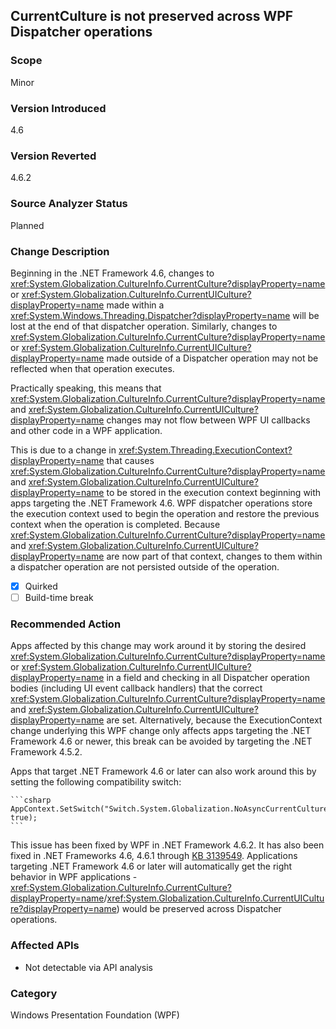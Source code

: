 ## CurrentCulture is not preserved across WPF Dispatcher operations

### Scope
Minor

### Version Introduced
4.6

### Version Reverted
4.6.2

### Source Analyzer Status
Planned

### Change Description

Beginning in the .NET Framework 4.6, changes to
<xref:System.Globalization.CultureInfo.CurrentCulture?displayProperty=name> or
<xref:System.Globalization.CultureInfo.CurrentUICulture?displayProperty=name>
made within a <xref:System.Windows.Threading.Dispatcher?displayProperty=name>
will be lost at the end of that dispatcher operation. Similarly, changes to
<xref:System.Globalization.CultureInfo.CurrentCulture?displayProperty=name> or
<xref:System.Globalization.CultureInfo.CurrentUICulture?displayProperty=name>
made outside of a Dispatcher operation may not be reflected when that operation
executes.

Practically speaking, this means that
<xref:System.Globalization.CultureInfo.CurrentCulture?displayProperty=name> and
<xref:System.Globalization.CultureInfo.CurrentUICulture?displayProperty=name>
changes may not flow between WPF UI callbacks and other code in a WPF
application.

This is due to a change in
<xref:System.Threading.ExecutionContext?displayProperty=name> that causes
<xref:System.Globalization.CultureInfo.CurrentCulture?displayProperty=name> and
<xref:System.Globalization.CultureInfo.CurrentUICulture?displayProperty=name> to
be stored in the execution context beginning with apps targeting the .NET
Framework 4.6. WPF dispatcher operations store the execution context used to
begin the operation and restore the previous context when the operation is
completed. Because
<xref:System.Globalization.CultureInfo.CurrentCulture?displayProperty=name> and
<xref:System.Globalization.CultureInfo.CurrentUICulture?displayProperty=name>
are now part of that context, changes to them within a dispatcher operation are
not persisted outside of the operation.

- [x] Quirked
- [ ] Build-time break

### Recommended Action

Apps affected by this change may work around it by storing the desired
<xref:System.Globalization.CultureInfo.CurrentCulture?displayProperty=name> or
<xref:System.Globalization.CultureInfo.CurrentUICulture?displayProperty=name> in
a field and checking in all Dispatcher operation bodies (including UI event
callback handlers) that the correct
<xref:System.Globalization.CultureInfo.CurrentCulture?displayProperty=name> and
<xref:System.Globalization.CultureInfo.CurrentUICulture?displayProperty=name>
are set. Alternatively, because the ExecutionContext change underlying this WPF
change only affects apps targeting the .NET Framework 4.6 or newer, this break
can be avoided by targeting the .NET Framework 4.5.2.

Apps that target .NET Framework 4.6 or later can also work around this by
setting the following compatibility switch:

    ```csharp
    AppContext.SetSwitch("Switch.System.Globalization.NoAsyncCurrentCulture", true);
    ```

This issue has been fixed by WPF in .NET Framework 4.6.2. It has also been fixed
in .NET Frameworks 4.6, 4.6.1 through [KB 3139549](https://support.microsoft.com/kb/3139549).
Applications targeting .NET Framework 4.6 or later will automatically
get the right behavior in WPF applications -
<xref:System.Globalization.CultureInfo.CurrentCulture?displayProperty=name>/<xref:System.Globalization.CultureInfo.CurrentUICulture?displayProperty=name>)
would be preserved across Dispatcher operations.

### Affected APIs
* Not detectable via API analysis

### Category
Windows Presentation Foundation (WPF)

<!--
    ### Notes
    This issue is not marked as detectable via API analysis because simply looking for CurrentCulture or CurrentUICulture being set is insufficient in most cases - it must be done in a WPF app.
    Also, looking for WPF Dispatcher invocations is insufficient because many dispatcher invocations are automatic and, besides that, there is no way to know if CurrentCulture or CurrentUICulture matters for those dispatchers.
-->

<!-- breaking change id: 145 -->
